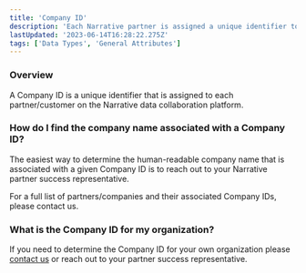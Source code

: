 ```yaml
---
title: 'Company ID'
description: 'Each Narrative partner is assigned a unique identifier to represent their organization. '
lastUpdated: '2023-06-14T16:28:22.275Z'
tags: ['Data Types', 'General Attributes']
---
```

### Overview

A Company ID is a unique identifier that is assigned to each partner/customer on the Narrative data collaboration platform.  

### How do I find the company name associated with a Company ID?

The easiest way to determine the human-readable company name that is associated with a given Company ID is to reach out to your Narrative partner success representative.

For a full list of partners/companies and their associated Company IDs, please contact us.

### What is the Company ID for my organization?

If you need to determine the Company ID for your own organization please [contact us](https://kb.narrative.io/kb-tickets/new) or reach out to your partner success representative.
